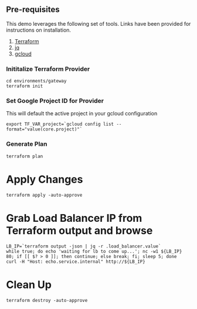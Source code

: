 ## Pre-requisites

This demo leverages the following set of tools.  Links have been provided for instructions on installation.

1. [Terraform](https://www.terraform.io/downloads.html)
2. [jq](https://stedolan.github.io/jq/download/)
3. [gcloud](https://cloud.google.com/sdk/docs/quickstart)

### Inititalize Terraform Provider

```
cd environments/gateway
terraform init
```

### Set Google Project ID for Provider
This will default the active project in your gcloud configuration
```
export TF_VAR_project=`gcloud config list --format="value(core.project)"`
```

### Generate Plan
```
terraform plan
```

# Apply Changes
```
terraform apply -auto-approve
```

# Grab Load Balancer IP from Terraform output and browse
```
LB_IP=`terraform output -json | jq -r .load_balancer.value`
while true; do echo 'waiting for lb to come up...'; nc -w1 ${LB_IP} 80; if [[ $? > 0 ]]; then continue; else break; fi; sleep 5; done
curl -H "Host: echo.service.internal" http://${LB_IP}
```

# Clean Up
```
terraform destroy -auto-approve
```